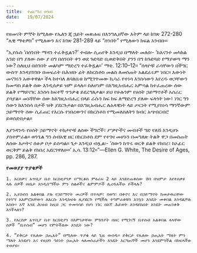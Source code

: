 ```yaml
---
title:  ተጨማሪ ሀሳብ
date:   19/07/2024
---
```


የዘመናት ምኞት ከሚለው የኤለን ጂ ኋይት መጽሐፍ በእንግሊዘኛው እትም ላይ ከገጽ 272-280 “ሌዊ ማቴዎስ” የሚለውን እና ከገጽ 281-289 ላይ “ሰንበት” የሚለውን ክፍል አንብቡ።

“ኢየሱስ ‘በሰንበት ማዳን ተፈቅዷልን?’ ተብሎ ሲጠየቅ እንዲህ በማለት መለሰ፡- ‘ከእናንተ መካከል አንድ በግ ያለው ሰው ያ በግ በሰንበት ቀን ወደ ጉድጓድ ቢወድቅበት ያንን በግ ከጉድጓድ የማያወጣ ማን ነው? ስለዚህ በሰንበት መልካም ማድረግ ተፈቅዷል።’ ማቴ. 12:10–12። “ሰላዮቹ ራሳቸውን በችግር ውስጥ እንዳያስገቡ በመፍራት በሕዝቡ ፊት ለክርስቶስ መልስ ለመስጠት አልደፈሩም ነበር። እውነት መናገሩን አውቀዋል። ችላ ከተባለ ለባለቤቱ ከሚገጥመው ኪሳራ የተነሳ እንስሳውን እየረዱ ወጋቸውን ከመጣስ ይልቅ ሰው እንዲሰቃይ ዝም ይላሉ። ስለሆነም በእግዚአብሔር አምሳል ከተፈጠረው ሰው ይልቅ የማይናገር እንስሳ ከፍተኛ ጥንቃቄ ይደረግለታል። ይህ የሁሉንም የሀሰት ኃይማኖቶች አሰራር ያሳያል። መነሻቸው ሰው ከእግዚአብሔር በላይ ራሱን ከፍ ከፍ ለማድረግ ያለው ፍላጎት ነው፤ ነገር ግን ሰውን ከእንስሳ በታች ዝቅ ያደርጉታል። በእግዚአብሔር ሉአላዊነት ላይ ጦርነት የሚያስነሳ ማንኛውም ኃይማኖት ሰው ሲፈጠር የእርሱ የነበረውንና በክርስቶስ የሚመለስለትን ክብር አጭበርብሮ ይወስድበታል።

እያንዳንዱ የሀሰት ኃይማኖት ተከታዮቹ ለሰው ችግሮች፣ ሥቃዮችና መብቶች ግድ የለሽ እንዲሆኑ ያስተምራል። ወንጌል ግን ሰብአዊ ዘር በክርስቶስ ደም የተገዛ መሆኑን በመግለጽ ትልቅ ዋጋ በመስጠት ለሰው እጦትና ሰቆቃ ቦታ ይሰጣል። ጌታ እንዲህ ብሏል፡- ‘ሰውን ከጥሩ ወርቅ ይልቅ የከበረ፣ ከኦፊር ወርቅም ይልቅ የከበረ አደርገዋለሁ።’ ኢሳ. 13:12።”—Ellen G. White, The Desire of Ages, pp. 286, 287.  

**የመወያያ ጥያቄዎች**

`1. እርስዎና አጥቢያ ቤተ ክርስቲያንዎ በማርቆስ ምዕራፍ 2 ላይ እንደተጠቀሰው ሽባ በዝምታ እየተሰቃዩ ላሉ ሰዎች ሀዘኔታ እንዲሰማችሁ ምን ስልቶችና ልምምዶች ሊረዱአችሁ ይችላሉ?`

`2. ኢየሱስን አልቀበል ያሉ የኃይማኖት መሪዎች በጥላቻ፣ በወግ፣ በቀኖና እና በኃይማኖት ከመታወራቸው የተነሣ አእምሮአቸውን ለእርሱ እንዲከፍቱ ሊያደርጉ የሚችሉ ተዓምራቶቹን እንኳን እንዴት መቀበል እንዳልቻሉ አስቡ። እኛ እንደ ሕዝብ ከዚህ ጋር ተመሳሳይ የሆነ ነገር በእኛ ሕይወት እንዳይከሰት እንዴት መጠንቀቅ እንችላለን?`

`3. የእርስዎ አጥቢያ ቤተ ክርስቲያን በእምነታቸው ምክንያት በዘር የሚገናኝ ቤተሰብ አልቀበል ላላቸው ሰዎች “ቤተሰብ” መሆን የምትችለው እንዴት ነው?`

`4. “ይቅርታ የሌለው ኃጢአት” በሚለው ጥያቄ ላይ ጊዜ ውሰዱ። ይቅርታ የሌለው ኃጢአት ማለት ምን ማለት እንደሆነ እና የዚህን ዓይነት ኃጢአት ላለመስራታችን እንዴት እርግጠኞች መሆን እንደምንችል በክፍላችሁ ተወያዩ።`